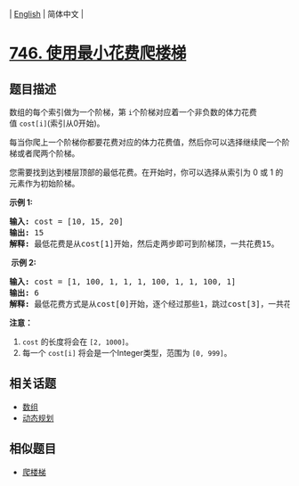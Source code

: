 
| [English](README_EN.md) | 简体中文 |

# [746. 使用最小花费爬楼梯](https://leetcode-cn.com/problems/min-cost-climbing-stairs/)

## 题目描述

<p>数组的每个索引做为一个阶梯，第&nbsp;<code>i</code>个阶梯对应着一个非负数的体力花费值&nbsp;<code>cost[i]</code>(索引从0开始)。</p>

<p>每当你爬上一个阶梯你都要花费对应的体力花费值，然后你可以选择继续爬一个阶梯或者爬两个阶梯。</p>

<p>您需要找到达到楼层顶部的最低花费。在开始时，你可以选择从索引为 0 或 1 的元素作为初始阶梯。</p>

<p><strong>示例&nbsp;1:</strong></p>

<pre>
<strong>输入:</strong> cost = [10, 15, 20]
<strong>输出:</strong> 15
<strong>解释:</strong> 最低花费是从cost[1]开始，然后走两步即可到阶梯顶，一共花费15。
</pre>

<p><strong>&nbsp;示例 2:</strong></p>

<pre>
<strong>输入:</strong> cost = [1, 100, 1, 1, 1, 100, 1, 1, 100, 1]
<strong>输出:</strong> 6
<strong>解释:</strong> 最低花费方式是从cost[0]开始，逐个经过那些1，跳过cost[3]，一共花费6。
</pre>

<p><strong>注意：</strong></p>

<ol>
	<li><code>cost</code>&nbsp;的长度将会在&nbsp;<code>[2, 1000]</code>。</li>
	<li>每一个&nbsp;<code>cost[i]</code> 将会是一个Integer类型，范围为&nbsp;<code>[0, 999]</code>。</li>
</ol>


## 相关话题

- [数组](https://leetcode-cn.com/tag/array)
- [动态规划](https://leetcode-cn.com/tag/dynamic-programming)

## 相似题目

- [爬楼梯](../climbing-stairs/README.md)
